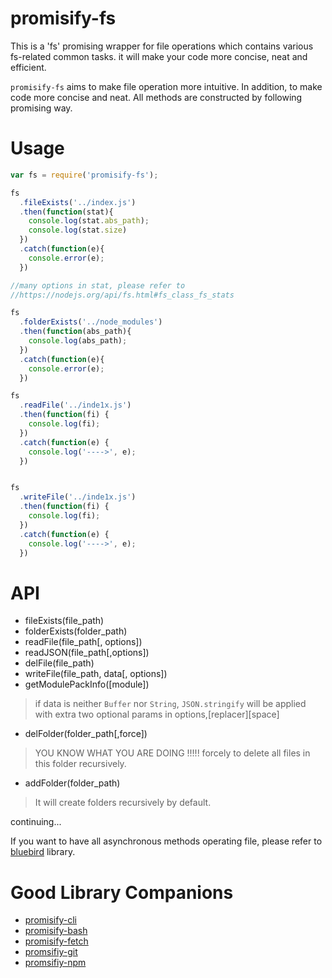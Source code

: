 # promisify-fs
This is a 'fs' promising wrapper for file operations which contains various fs-related common tasks. it will make your code more concise, neat and efficient.

`promisify-fs` aims to make file operation more intuitive. In addition, to make code more concise and neat. All methods are constructed by following promising way.

# Usage
```javascript
var fs = require('promisify-fs');

fs
  .fileExists('../index.js')
  .then(function(stat){
    console.log(stat.abs_path);
    console.log(stat.size)
  })
  .catch(function(e){
    console.error(e);
  })

//many options in stat, please refer to
//https://nodejs.org/api/fs.html#fs_class_fs_stats

fs
  .folderExists('../node_modules')
  .then(function(abs_path){
    console.log(abs_path);
  })
  .catch(function(e){
    console.error(e);
  })

fs
  .readFile('../inde1x.js')
  .then(function(fi) {
    console.log(fi);
  })
  .catch(function(e) {
    console.log('---->', e);
  })


fs
  .writeFile('../inde1x.js')
  .then(function(fi) {
    console.log(fi);
  })
  .catch(function(e) {
    console.log('---->', e);
  })


```

# API

* fileExists(file_path)
* folderExists(folder_path)
* readFile(file_path[, options])
* readJSON(file_path[,options])
* delFile(file_path)
* writeFile(file_path, data[, options])
* getModulePackInfo([module])

>    if data is neither  `Buffer` nor `String`, `JSON.stringify` will be applied with extra two optional params in options,[replacer][space]

* delFolder(folder_path[,force])

>    YOU KNOW WHAT YOU ARE DOING !!!!! forcely to delete all files in this folder recursively.

* addFolder(folder_path)

>   It will create folders recursively by default.

continuing...

If you want to have all asynchronous methods operating file, please refer to [bluebird](http://bluebirdjs.com/docs/api/promise.promisifyall.html) library.

# Good Library Companions
* [promisify-cli](https://www.npmjs.com/package/promisify-cli)
* [promisify-bash](https://www.npmjs.com/package/promisify-bash)
* [promisify-fetch](https://www.npmjs.com/package/promisify-fetch)
* [promsifiy-git](https://www.npmjs.com/package/promisify-git)
* [promsifiy-npm](https://www.npmjs.com/package/promisify-npm)
